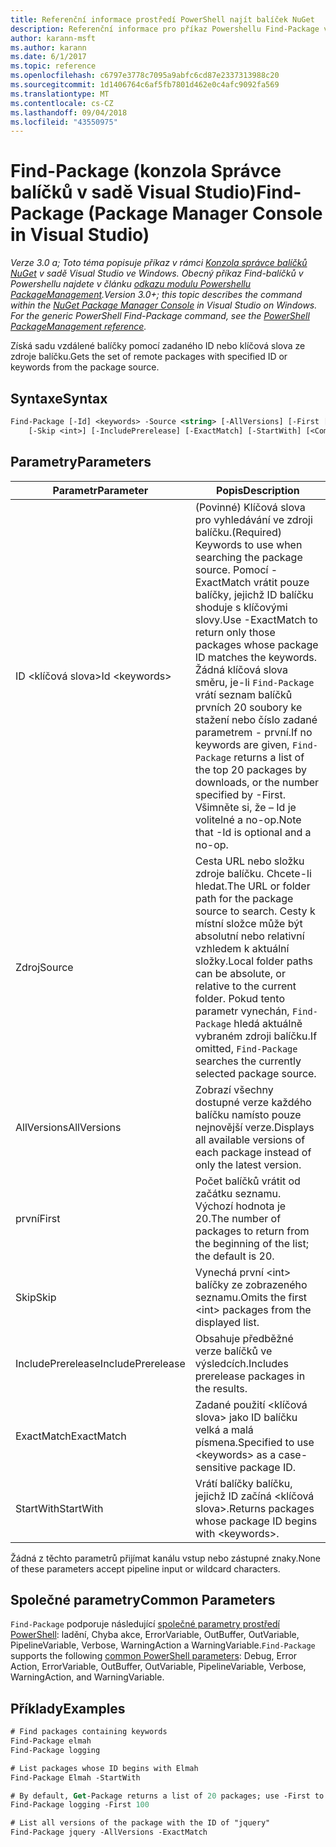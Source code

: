 ```yaml
---
title: Referenční informace prostředí PowerShell najít balíček NuGet
description: Referenční informace pro příkaz Powershellu Find-Package v konzole Správce balíčků NuGet v sadě Visual Studio.
author: karann-msft
ms.author: karann
ms.date: 6/1/2017
ms.topic: reference
ms.openlocfilehash: c6797e3778c7095a9abfc6cd87e2337313988c20
ms.sourcegitcommit: 1d1406764c6af5fb7801d462e0c4afc9092fa569
ms.translationtype: MT
ms.contentlocale: cs-CZ
ms.lasthandoff: 09/04/2018
ms.locfileid: "43550975"
---
```

# <a name="find-package-package-manager-console-in-visual-studio"></a><span data-ttu-id="da4f5-103">Find-Package (konzola Správce balíčků v sadě Visual Studio)</span><span class="sxs-lookup"><span data-stu-id="da4f5-103">Find-Package (Package Manager Console in Visual Studio)</span></span>

<span data-ttu-id="da4f5-104">*Verze 3.0 a; Toto téma popisuje příkaz v rámci [Konzola správce balíčků NuGet](package-manager-console.md) v sadě Visual Studio ve Windows. Obecný příkaz Find-balíčků v Powershellu najdete v článku [odkazu modulu Powershellu PackageManagement](/powershell/module/packagemanagement/?view=powershell-6).*</span><span class="sxs-lookup"><span data-stu-id="da4f5-104">*Version 3.0+; this topic describes the command within the [NuGet Package Manager Console](package-manager-console.md) in Visual Studio on Windows. For the generic PowerShell Find-Package command, see the [PowerShell PackageManagement reference](/powershell/module/packagemanagement/?view=powershell-6).*</span></span>

<span data-ttu-id="da4f5-105">Získá sadu vzdálené balíčky pomocí zadaného ID nebo klíčová slova ze zdroje balíčku.</span><span class="sxs-lookup"><span data-stu-id="da4f5-105">Gets the set of remote packages with specified ID or keywords from the package source.</span></span>

## <a name="syntax"></a><span data-ttu-id="da4f5-106">Syntaxe</span><span class="sxs-lookup"><span data-stu-id="da4f5-106">Syntax</span></span>

```ps
Find-Package [-Id] <keywords> -Source <string> [-AllVersions] [-First [<int>]]
    [-Skip <int>] [-IncludePrerelease] [-ExactMatch] [-StartWith] [<CommonParameters>]
```

## <a name="parameters"></a><span data-ttu-id="da4f5-107">Parametry</span><span class="sxs-lookup"><span data-stu-id="da4f5-107">Parameters</span></span>

| <span data-ttu-id="da4f5-108">Parametr</span><span class="sxs-lookup"><span data-stu-id="da4f5-108">Parameter</span></span> | <span data-ttu-id="da4f5-109">Popis</span><span class="sxs-lookup"><span data-stu-id="da4f5-109">Description</span></span> |
| --- | --- |
| <span data-ttu-id="da4f5-110">ID &lt;klíčová slova&gt;</span><span class="sxs-lookup"><span data-stu-id="da4f5-110">Id &lt;keywords&gt;</span></span> | <span data-ttu-id="da4f5-111">(Povinné) Klíčová slova pro vyhledávání ve zdroji balíčku.</span><span class="sxs-lookup"><span data-stu-id="da4f5-111">(Required) Keywords to use when searching the package source.</span></span> <span data-ttu-id="da4f5-112">Pomocí - ExactMatch vrátit pouze balíčky, jejichž ID balíčku shoduje s klíčovými slovy.</span><span class="sxs-lookup"><span data-stu-id="da4f5-112">Use -ExactMatch to return only those packages whose package ID matches the keywords.</span></span> <span data-ttu-id="da4f5-113">Žádná klíčová slova směru, je-li `Find-Package` vrátí seznam balíčků prvních 20 soubory ke stažení nebo číslo zadané parametrem - první.</span><span class="sxs-lookup"><span data-stu-id="da4f5-113">If no keywords are given, `Find-Package` returns a list of the top 20 packages by downloads, or the number specified by -First.</span></span> <span data-ttu-id="da4f5-114">Všimněte si, že – Id je volitelné a no-op.</span><span class="sxs-lookup"><span data-stu-id="da4f5-114">Note that -Id is optional and a no-op.</span></span> |
| <span data-ttu-id="da4f5-115">Zdroj</span><span class="sxs-lookup"><span data-stu-id="da4f5-115">Source</span></span> | <span data-ttu-id="da4f5-116">Cesta URL nebo složku zdroje balíčku. Chcete-li hledat.</span><span class="sxs-lookup"><span data-stu-id="da4f5-116">The URL or folder path for the package source to search.</span></span> <span data-ttu-id="da4f5-117">Cesty k místní složce může být absolutní nebo relativní vzhledem k aktuální složky.</span><span class="sxs-lookup"><span data-stu-id="da4f5-117">Local folder paths can be absolute, or relative to the current folder.</span></span> <span data-ttu-id="da4f5-118">Pokud tento parametr vynechán, `Find-Package` hledá aktuálně vybraném zdroji balíčku.</span><span class="sxs-lookup"><span data-stu-id="da4f5-118">If omitted, `Find-Package` searches the currently selected package source.</span></span> |
| <span data-ttu-id="da4f5-119">AllVersions</span><span class="sxs-lookup"><span data-stu-id="da4f5-119">AllVersions</span></span> | <span data-ttu-id="da4f5-120">Zobrazí všechny dostupné verze každého balíčku namísto pouze nejnovější verze.</span><span class="sxs-lookup"><span data-stu-id="da4f5-120">Displays all available versions of each package instead of only the latest version.</span></span> |
| <span data-ttu-id="da4f5-121">první</span><span class="sxs-lookup"><span data-stu-id="da4f5-121">First</span></span> | <span data-ttu-id="da4f5-122">Počet balíčků vrátit od začátku seznamu. Výchozí hodnota je 20.</span><span class="sxs-lookup"><span data-stu-id="da4f5-122">The number of packages to return from the beginning of the list; the default is 20.</span></span> |
| <span data-ttu-id="da4f5-123">Skip</span><span class="sxs-lookup"><span data-stu-id="da4f5-123">Skip</span></span> | <span data-ttu-id="da4f5-124">Vynechá první &lt;int&gt; balíčky ze zobrazeného seznamu.</span><span class="sxs-lookup"><span data-stu-id="da4f5-124">Omits the first &lt;int&gt; packages from the displayed list.</span></span>  |
| <span data-ttu-id="da4f5-125">IncludePrerelease</span><span class="sxs-lookup"><span data-stu-id="da4f5-125">IncludePrerelease</span></span> | <span data-ttu-id="da4f5-126">Obsahuje předběžné verze balíčků ve výsledcích.</span><span class="sxs-lookup"><span data-stu-id="da4f5-126">Includes prerelease packages in the results.</span></span> |
| <span data-ttu-id="da4f5-127">ExactMatch</span><span class="sxs-lookup"><span data-stu-id="da4f5-127">ExactMatch</span></span> | <span data-ttu-id="da4f5-128">Zadané použití &lt;klíčová slova&gt; jako ID balíčku velká a malá písmena.</span><span class="sxs-lookup"><span data-stu-id="da4f5-128">Specified to use &lt;keywords&gt; as a case-sensitive package ID.</span></span> |
| <span data-ttu-id="da4f5-129">StartWith</span><span class="sxs-lookup"><span data-stu-id="da4f5-129">StartWith</span></span> | <span data-ttu-id="da4f5-130">Vrátí balíčky balíčku, jejichž ID začíná &lt;klíčová slova&gt;.</span><span class="sxs-lookup"><span data-stu-id="da4f5-130">Returns packages whose package ID begins with &lt;keywords&gt;.</span></span> |

<span data-ttu-id="da4f5-131">Žádná z těchto parametrů přijímat kanálu vstup nebo zástupné znaky.</span><span class="sxs-lookup"><span data-stu-id="da4f5-131">None of these parameters accept pipeline input or wildcard characters.</span></span>

## <a name="common-parameters"></a><span data-ttu-id="da4f5-132">Společné parametry</span><span class="sxs-lookup"><span data-stu-id="da4f5-132">Common Parameters</span></span>

<span data-ttu-id="da4f5-133">`Find-Package` podporuje následující [společné parametry prostředí PowerShell](http://go.microsoft.com/fwlink/?LinkID=113216): ladění, Chyba akce, ErrorVariable, OutBuffer, OutVariable, PipelineVariable, Verbose, WarningAction a WarningVariable.</span><span class="sxs-lookup"><span data-stu-id="da4f5-133">`Find-Package` supports the following [common PowerShell parameters](http://go.microsoft.com/fwlink/?LinkID=113216): Debug, Error Action, ErrorVariable, OutBuffer, OutVariable, PipelineVariable, Verbose, WarningAction, and WarningVariable.</span></span>

## <a name="examples"></a><span data-ttu-id="da4f5-134">Příklady</span><span class="sxs-lookup"><span data-stu-id="da4f5-134">Examples</span></span>

```ps
# Find packages containing keywords
Find-Package elmah
Find-Package logging

# List packages whose ID begins with Elmah
Find-Package Elmah -StartWith

# By default, Get-Package returns a list of 20 packages; use -First to show more
Find-Package logging -First 100

# List all versions of the package with the ID of "jquery"
Find-Package jquery -AllVersions -ExactMatch
```
